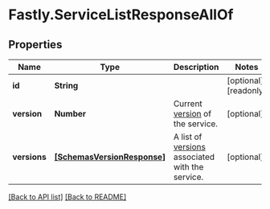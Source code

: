 # Fastly.ServiceListResponseAllOf

## Properties

Name | Type | Description | Notes
------------ | ------------- | ------------- | -------------
**id** | **String** |  | [optional] [readonly] 
**version** | **Number** | Current [version](https://www.fastly.com/documentation/reference/api/services/version/) of the service. | [optional] 
**versions** | [**[SchemasVersionResponse]**](SchemasVersionResponse.md) | A list of [versions](https://www.fastly.com/documentation/reference/api/services/version/) associated with the service. | [optional] 


[[Back to API list]](../../README.md#endpoints) [[Back to README]](../../README.md)
